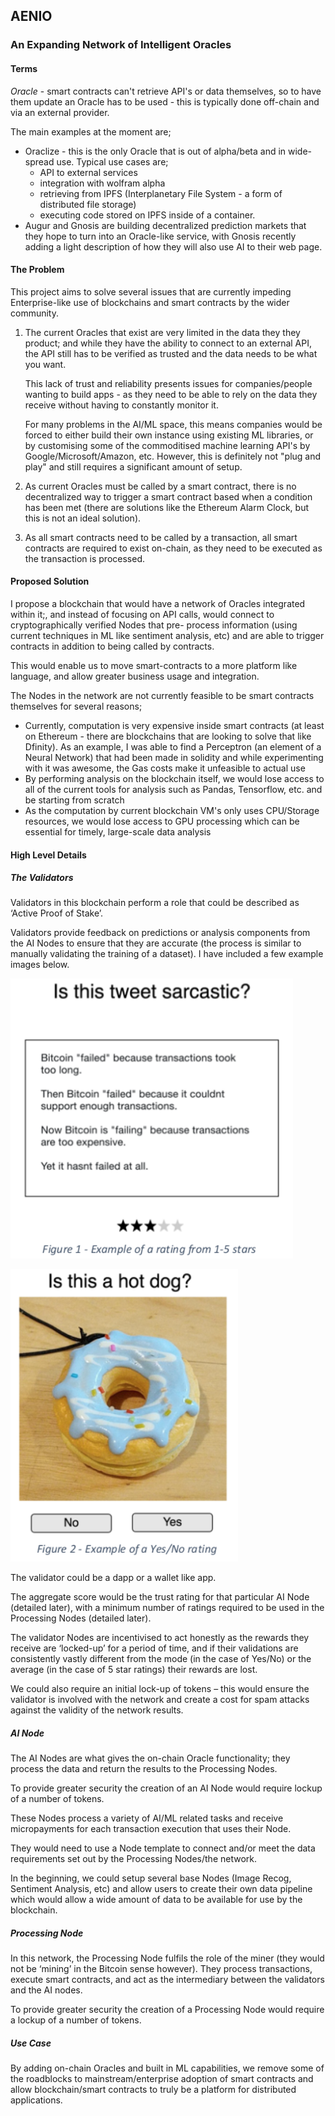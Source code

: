 ## AENIO

### An Expanding Network of Intelligent Oracles

#### Terms

*Oracle* - smart contracts can't retrieve API's or data themselves, so to have them update an
Oracle has to be used - this is typically done off-chain and via an external provider.

The main examples at the moment are;

- Oraclize - this is the only Oracle that is out of alpha/beta and in wide-spread use. 
  Typical use cases are; 
  - API to external services
  - integration with wolfram alpha
  - retrieving from IPFS (Interplanetary File System - a form of distributed file storage)
  - executing code stored on IPFS inside of a container.
- Augur and Gnosis are building decentralized prediction markets that they hope to turn into an Oracle-like service, with Gnosis recently adding a light description of how they will also use AI to their web page.

#### The Problem

This project aims to solve several issues that are currently impeding Enterprise-like use of
blockchains and smart contracts by the wider community.

1. The current Oracles that exist are very limited in the data they they product; and while they have the ability to connect to an external API, the API still has to be verified as trusted and the data needs to be what you want. 

   This lack of trust and reliability presents issues for companies/people wanting to build apps - as they need to be able to rely on the data they receive without having to constantly monitor it. 

   For many problems in the AI/ML space, this means companies would be forced to either build their own instance using existing ML libraries, or by customising some of the commoditised machine learning API's by Google/Microsoft/Amazon, etc. However, this is definitely not "plug and play" and still requires a significant amount of setup.

2. As current Oracles must be called by a smart contract, there is no decentralized way to trigger a smart contract based when a condition has been met (there are solutions like the Ethereum Alarm Clock, but this is not an ideal solution).

3. As all smart contracts need to be called by a transaction, all smart contracts are required to exist on-chain, as they need to be executed as the transaction is processed. 

#### Proposed Solution

I propose a blockchain that would have a network of Oracles integrated within it;, and
instead of focusing on API calls, would connect to cryptographically verified Nodes that pre-
process information (using current techniques in ML like sentiment analysis, etc) and are
able to trigger contracts in addition to being called by contracts.

This would enable us to move smart-contracts to a more platform like language, and allow
greater business usage and integration.

The Nodes in the network are not currently feasible to be smart contracts themselves for several reasons;

- Currently, computation is very expensive inside smart contracts (at least on Ethereum - there are blockchains that are looking to solve that like Dfinity). As an example, I was able to find a Perceptron (an element of a Neural Network) that had been made in solidity and while experimenting with it was awesome, the Gas costs make it unfeasible to actual use
- By performing analysis on the blockchain itself, we would lose access to all of the current tools for analysis such as Pandas, Tensorflow, etc. and be starting from scratch
- As the computation by current blockchain VM's only uses CPU/Storage resources, we would lose access to GPU processing which can be essential for timely, large-scale data analysis

#### High Level Details

##### The Validators

Validators in this blockchain perform a role that could be described as ‘Active Proof of Stake’.

Validators provide feedback on predictions or analysis components from the AI Nodes to ensure that they are accurate (the process is similar to manually validating the training of a dataset). I have included a few example images below.

![1537592364140](images/fig1.png)

![1537592404606](images/fig2.png)

The validator could be a dapp or a wallet like app.

The aggregate score would be the trust rating for that particular AI Node (detailed later), with a minimum number of ratings required to be used in the Processing Nodes (detailed later).

The validator Nodes are incentivised to act honestly as the rewards they receive are ‘locked-up’ for a period of time, and if their validations are consistently vastly different from the mode (in the case of Yes/No) or the average (in the case of 5 star ratings) their rewards are lost.

We could also require an initial lock-up of tokens – this would ensure the validator is involved with the network and create a cost for spam attacks against the validity of the network results.

##### AI Node

The AI Nodes are what gives the on-chain Oracle functionality; they process the data and return the results to the Processing Nodes.

To provide greater security the creation of an AI Node would require lockup of a number of tokens. 

These Nodes process a variety of AI/ML related tasks and receive micropayments for each transaction execution that uses their Node.

They would need to use a Node template to connect and/or meet the data requirements set out by the Processing Nodes/the network.

In the beginning, we could setup several base Nodes (Image Recog, Sentiment Analysis, etc) and allow users to create their own data pipeline which would allow a wide amount of data to be available for use by the blockchain.

##### Processing Node

In this network, the Processing Node fulfils the role of the miner (they would not be ‘mining’ in the Bitcoin sense however). They process transactions, execute smart contracts, and act as the intermediary between the validators and the AI nodes.

To provide greater security the creation of a Processing Node would require a lockup of a number of tokens.

##### Use Case

By adding on-chain Oracles and built in ML capabilities, we remove some of the roadblocks to mainstream/enterprise adoption of smart contracts and allow blockchain/smart contracts to truly be a platform for distributed applications.